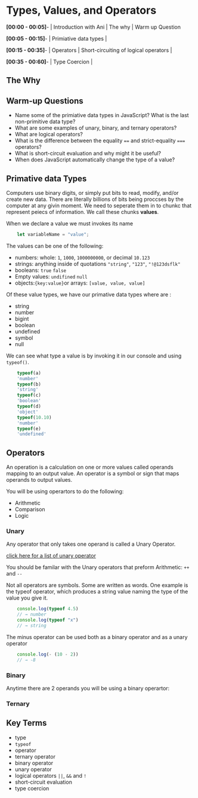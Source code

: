 # Types, Values, and Operators

**[00:00 - 00:05]**- | Introduction with Ani | The why | Warm up Question

**[00:05 - 00:15]**- | Primiative data types | 

**[00:15 - 00:35]**- | Operators | Short-circuiting of logical operators |

**[00:35 - 00:60]**- | Type Coercion |

## The Why

## Warm-up Questions
* Name some of the primiative data types in JavaScript? What is the last non-primitive data type?
* What are some examples of unary, binary, and ternary operators?
* What are logical operators?
* What is the difference between the equality `==` and strict-equality `===` operators?
* What is short-circuit evaluation and why might it be useful?
* When does JavaScript automatically change the type of a value?

## Primative data Types

Computers use binary digits, or simply put bits to read, modify, and/or create new data. There are literally billions of bits being proccses by the computer at any givin moment. We need to seperate them in to chunkc that represent peiecs of information. We call these chunks **values**. 

When we declare a value we must invokes its name
```js
    let variableName = "value";
```
The values can be one of the following:
* numbers: whole: `1`, `1000`, `1000000000`, or decimal `10.123`
* strings: anything inside of quotations `"string"`, `"123"`, `"!@123dsflk"`
* booleans:  `true` `false`
* Empty values: `undifined` `null`
* objects:`{key:value}`or arrays: `[value, value, value]`


Of these value types, we have our primative data types where are :
* string
* number
* bigint
* boolean
* undefined
* symbol
* null

We can see what type a value is by invoking it in our console and using `typeof()`. 

```js
    typeof(a)
    'number'
    typeof(b)
    'string'
    typeof(c)
    'boolean'
    typeof(d)
    'object'
    typeof(10.10)
    'number'
    typeof(e)
    'undefined'
```

## Operators

An operation is a calculation on one or more values called operands mapping to an output value. An operator is a symbol or sign that maps operands to output values.

You will be using operartors to do the following:

* Arithmetic
* Comparison
* Logic

### Unary

Any operator that only takes one operand is called a Unary Operator. 

[click here for a list of unary operator](https://www.digitalocean.com/community/tutorials/javascript-unary-operators-simple-and-useful)

You should be familar with the Unary operators that preform Arithmetic: `++` and `--`

Not all operators are symbols. Some are written as words. One example is the typeof operator, which produces a string value naming the type of the value you give it.

```js
    console.log(typeof 4.5)
    // → number
    console.log(typeof "x")
    // → string
```


The minus operator can be used both as a binary operator and as a unary operator
```js
    console.log(- (10 - 2))
    // → -8
```

### Binary

Anytime there are 2 operands you will be using a binary operartor:

### Ternary 

## Key Terms
* type
* `typeof`
* operator
* ternary operator
* binary operator
* unary operator
* logical operators `||`, `&&` and `!`
* short-circuit evaluation
* type coercion


